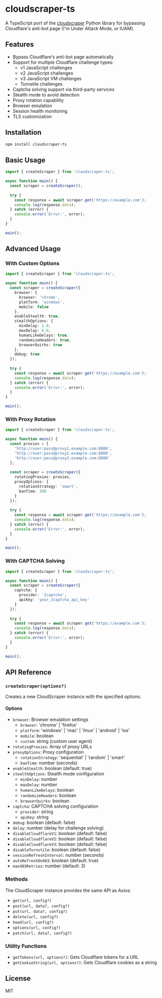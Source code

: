 # cloudscraper-ts

A TypeScript port of the [cloudscraper](https://github.com/VeNoMouS/cloudscraper) Python library for bypassing Cloudflare's anti-bot page (I'm Under Attack Mode, or IUAM).

## Features

- Bypass Cloudflare's anti-bot page automatically
- Support for multiple Cloudflare challenge types:
  - v1 JavaScript challenges
  - v2 JavaScript challenges
  - v3 JavaScript VM challenges
  - Turnstile challenges
- Captcha solving support via third-party services
- Stealth mode to avoid detection
- Proxy rotation capability
- Browser emulation
- Session health monitoring
- TLS customization

## Installation

```bash
npm install cloudscraper-ts
```

## Basic Usage

```typescript
import { createScraper } from 'cloudscraper-ts';

async function main() {
  const scraper = createScraper();
  
  try {
    const response = await scraper.get('https://example.com');
    console.log(response.data);
  } catch (error) {
    console.error('Error:', error);
  }
}

main();
```

## Advanced Usage

### With Custom Options

```typescript
import { createScraper } from 'cloudscraper-ts';

async function main() {
  const scraper = createScraper({
    browser: {
      browser: 'chrome',
      platform: 'windows',
      mobile: false
    },
    enableStealth: true,
    stealthOptions: {
      minDelay: 2.0,
      maxDelay: 6.0,
      humanLikeDelays: true,
      randomizeHeaders: true,
      browserQuirks: true
    },
    debug: true
  });
  
  try {
    const response = await scraper.get('https://example.com');
    console.log(response.data);
  } catch (error) {
    console.error('Error:', error);
  }
}

main();
```

### With Proxy Rotation

```typescript
import { createScraper } from 'cloudscraper-ts';

async function main() {
  const proxies = [
    'http://user:pass@proxy1.example.com:8080',
    'http://user:pass@proxy2.example.com:8080',
    'http://user:pass@proxy3.example.com:8080'
  ];
  
  const scraper = createScraper({
    rotatingProxies: proxies,
    proxyOptions: {
      rotationStrategy: 'smart',
      banTime: 300
    }
  });
  
  try {
    const response = await scraper.get('https://example.com');
    console.log(response.data);
  } catch (error) {
    console.error('Error:', error);
  }
}

main();
```

### With CAPTCHA Solving

```typescript
import { createScraper } from 'cloudscraper-ts';

async function main() {
  const scraper = createScraper({
    captcha: {
      provider: '2captcha',
      apiKey: 'your_2captcha_api_key'
    }
  });
  
  try {
    const response = await scraper.get('https://example.com');
    console.log(response.data);
  } catch (error) {
    console.error('Error:', error);
  }
}

main();
```

## API Reference

### `createScraper(options?)`

Creates a new CloudScraper instance with the specified options.

#### Options

- `browser`: Browser emulation settings
  - `browser`: 'chrome' | 'firefox'
  - `platform`: 'windows' | 'mac' | 'linux' | 'android' | 'ios'
  - `mobile`: boolean
  - `custom`: string (custom user agent)
- `rotatingProxies`: Array of proxy URLs
- `proxyOptions`: Proxy configuration
  - `rotationStrategy`: 'sequential' | 'random' | 'smart'
  - `banTime`: number (seconds)
- `enableStealth`: boolean (default: true)
- `stealthOptions`: Stealth mode configuration
  - `minDelay`: number
  - `maxDelay`: number
  - `humanLikeDelays`: boolean
  - `randomizeHeaders`: boolean
  - `browserQuirks`: boolean
- `captcha`: CAPTCHA solving configuration
  - `provider`: string
  - `apiKey`: string
- `debug`: boolean (default: false)
- `delay`: number (delay for challenge solving)
- `disableCloudflareV1`: boolean (default: false)
- `disableCloudflareV2`: boolean (default: false)
- `disableCloudflareV3`: boolean (default: false)
- `disableTurnstile`: boolean (default: false)
- `sessionRefreshInterval`: number (seconds)
- `autoRefreshOn403`: boolean (default: true)
- `max403Retries`: number (default: 3)

### Methods

The CloudScraper instance provides the same API as Axios:

- `get(url, config?)`
- `post(url, data?, config?)`
- `put(url, data?, config?)`
- `delete(url, config?)`
- `head(url, config?)`
- `options(url, config?)`
- `patch(url, data?, config?)`

### Utility Functions

- `getTokens(url, options?)`: Gets Cloudflare tokens for a URL
- `getCookieString(url, options?)`: Gets Cloudflare cookies as a string

## License

MIT
